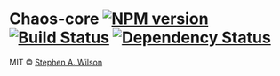 # Chaos-core [![NPM version][npm-image]][npm-url] [![Build Status][travis-image]][travis-url] [![Dependency Status][daviddm-image]][daviddm-url]


MIT © [Stephen A. Wilson](https://github.com/zeragamba)

[npm-image]: https://badge.fury.io/js/chaos-core.svg
[npm-url]: https://npmjs.org/package/chaos-core
[travis-image]: https://travis-ci.org/chaos-core/chaos-core.svg?branch=master
[travis-url]: https://travis-ci.org/chaos-core/chaos-core
[daviddm-image]: https://david-dm.org/chaos-core/chaos-core.svg?theme=shields.io
[daviddm-url]: https://david-dm.org/chaos-core/chaos-core
